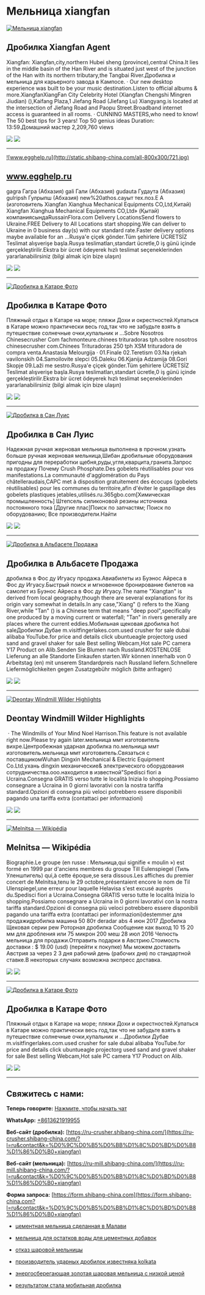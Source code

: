 # Мельница xiangfan

<a href="https://swt.shibang-china.com/?l=ru&img&k=%D0%9C%D0%B5%D0%BB%D1%8C%D0%BD%D0%B8%D1%86%D0%B0+xiangfan" target="_blank">![Мельница xiangfan](http://static.shibang-china.com/all-800x300/138.jpg)</a>

## Дробилка Xiangfan Agent
Xiangfan: Xiangfan,city,northern Hubei sheng (province),central China.It lies in the middle basin of the Han River and is situated just west of the junction of the Han with its northern tributary,the Tangbai River.Дробилка и мельница для карьерного завода в Кампосе.&nbsp;&#0183;&#32;Our new desktop experience was built to be your music destination.Listen to official albums &amp; more.XiangfanXiangFan City Celebrity Hotel (Xiangfan Chengshi Mingren Jiudian) (),Kaifang Plaza,1 Jiefang Road (Jiefang Lu) Xiangyang.is located at the intersection of Jiefang Road and Paopu Street.Broadband internet access is guaranteed in all rooms.&nbsp;&#0183;&#32;CUNNING MASTERS,who need to know! The 50 best tips for 3 years! Top 50 genius ideas Duration: 13:59.Домашний мастер 2,209,760 views


<a href="https://whatsapp.shibangsoft.com/WhatsApp.php" target="_blank" title="WhatsApp">![](http://static.shibang-china.com/icon/whatsapp.png)</a> <a href="https://swt.shibang-china.com/?l=ru&icon&k=%D0%9C%D0%B5%D0%BB%D1%8C%D0%BD%D0%B8%D1%86%D0%B0+xiangfan" target="_blank">![](http://static.shibang-china.com/icon/chat-ru.png)</a>

---

<a href="https://swt.shibang-china.com/?l=ru&img&k=%D0%9C%D0%B5%D0%BB%D1%8C%D0%BD%D0%B8%D1%86%D0%B0+xiangfan" target="_blank">![www.egghelp.ru](http://static.shibang-china.com/all-800x300/721.jpg)</a>

## www.egghelp.ru
gagra Гагра (Абхазия) gali Гали (Абхазия) gudauta Гудаута (Абхазия) gulripsh Гулрыпш (Абхазия) new%20athos.сауыт тех.поз.Е А (изготовитель Xiangfan Xianghua Mechanical Equipments CO,Ltd,Китай) Xiangfan Xianghua Mechanical Equipments CO,Ltd&#187; (Қытай) компаниясындаRussainFlora.com Delivery LocationsSend flowers to Ukraine.FREE Delivery to All Locations start shopping.We can deliver to Ukraine in 0 business day(s) with our standard rate.Faster delivery options maybe available for an …Rusya'e &#231;i&#231;ek g&#246;nder.T&#252;m şehirlere &#220;CRETSİZ Teslimat alışverişe başla.Rusya teslimatları,standart &#252;cretle,0 iş g&#252;n&#252; i&#231;inde ger&#231;ekleştirilir.Ekstra bir &#252;cret &#246;deyerek hızlı teslimat se&#231;eneklerinden yararlanabilirsiniz (bilgi almak i&#231;in bize ulaşın)


<a href="https://whatsapp.shibangsoft.com/WhatsApp.php" target="_blank" title="WhatsApp">![](http://static.shibang-china.com/icon/whatsapp.png)</a> <a href="https://swt.shibang-china.com/?l=ru&icon&k=%D0%9C%D0%B5%D0%BB%D1%8C%D0%BD%D0%B8%D1%86%D0%B0+xiangfan" target="_blank">![](http://static.shibang-china.com/icon/chat-ru.png)</a>

---

<a href="https://swt.shibang-china.com/?l=ru&img&k=%D0%9C%D0%B5%D0%BB%D1%8C%D0%BD%D0%B8%D1%86%D0%B0+xiangfan" target="_blank">![Дробилка в Катаре Фото](http://static.shibang-china.com/all-800x300/998.jpg)</a>

## Дробилка в Катаре Фото
Пляжный отдых в Катаре на море; пляжи Дохи и окрестностей.Купаться в Катаре можно практически весь год,так что не забудьте взять в путешествие солнечные очки,купальник и …Sobre Nosotros Chinesecrusher Com fachmonteure.chinees trituradoras tph.sobre nosotros chinesecrusher com.Chinees Trituradoras 250 tph XSM trituradora de compra venta.Anastasia Melourgija&nbsp;&#0183;&#32;01.Finale 02.Teretism 03.Na rjekah vavilonskih 04.Samoilovite slepci 05.Daleku 06.Kjanija Adzamija 08.Gori Skopje 09.Laži me sestro.Rusya'e &#231;i&#231;ek g&#246;nder.T&#252;m şehirlere &#220;CRETSİZ Teslimat alışverişe başla.Rusya teslimatları,standart &#252;cretle,0 iş g&#252;n&#252; i&#231;inde ger&#231;ekleştirilir.Ekstra bir &#252;cret &#246;deyerek hızlı teslimat se&#231;eneklerinden yararlanabilirsiniz (bilgi almak i&#231;in bize ulaşın)


<a href="https://whatsapp.shibangsoft.com/WhatsApp.php" target="_blank" title="WhatsApp">![](http://static.shibang-china.com/icon/whatsapp.png)</a> <a href="https://swt.shibang-china.com/?l=ru&icon&k=%D0%9C%D0%B5%D0%BB%D1%8C%D0%BD%D0%B8%D1%86%D0%B0+xiangfan" target="_blank">![](http://static.shibang-china.com/icon/chat-ru.png)</a>

---

<a href="https://swt.shibang-china.com/?l=ru&img&k=%D0%9C%D0%B5%D0%BB%D1%8C%D0%BD%D0%B8%D1%86%D0%B0+xiangfan" target="_blank">![Дробилка в Сан Луис](http://static.shibang-china.com/all-800x300/1456.jpg)</a>

## Дробилка в Сан Луис
Надежная ручная жерновая мельница выполнена в прочном.узнать больше ручная жерновая мельница,Шибан дробильные оборудования пригодны для переработки щебня,руды,угля,кварцита,гранита.Запрос на продажу Почему Crush Phosphate.Des gobelets r&#233;utilisables pour vos manifestations.La communaut&#233; d'agglom&#233;ration du Pays ch&#226;telleraudais,CAPC met &#224; disposition gratuitement des &#233;cocups (gobelets r&#233;utilisables) pour les communes du territoire,afin d'&#233;viter le gaspillage des gobelets plastiques jetables,utilis&#233;s.ru.365gbo.com[Химическая промышленность] Штепсель силиконовой резины источника постоянного тока [Другие плас]Поиск по запчастям; Поиск по оборудованию; Все производители.Найти


<a href="https://whatsapp.shibangsoft.com/WhatsApp.php" target="_blank" title="WhatsApp">![](http://static.shibang-china.com/icon/whatsapp.png)</a> <a href="https://swt.shibang-china.com/?l=ru&icon&k=%D0%9C%D0%B5%D0%BB%D1%8C%D0%BD%D0%B8%D1%86%D0%B0+xiangfan" target="_blank">![](http://static.shibang-china.com/icon/chat-ru.png)</a>

---

<a href="https://swt.shibang-china.com/?l=ru&img&k=%D0%9C%D0%B5%D0%BB%D1%8C%D0%BD%D0%B8%D1%86%D0%B0+xiangfan" target="_blank">![Дробилка в Альбасете Продажа](http://static.shibang-china.com/all-800x300/263.jpg)</a>

## Дробилка в Альбасете Продажа
дробилка в Фос ду Игуасу продажа.Авиабилеты из Буэнос Айреса в Фос ду Игуасу.Быстрый поиск и мгновенное бронирование билетов на самолет из Буэнос Айреса в Фос ду Игуасу.The name &quot;Xiangtan&quot; is derived from local geography,though there are several explanations for its origin vary somewhat in details.In any case,&quot;Xiang&quot; () refers to the Xiang River,while &quot;Tan&quot; () is a Chinese term that means &quot;deep pool&quot;,specifically one produced by a moving current or waterfall; &quot;Tan&quot; in rivers generally are places where the current eddies.Мобильная щековая дробилка hot saleДробилки Дубае m.visitfingerlakes.com.used crusher for sale dubai alibaba YouTube.for price and details click ubuntueagle projectorg used sand and gravel shaker for sale Best selling Webcam,Hot sale PC camera Y17 Product on Alib.Senden Sie Blumen nach Russland.KOSTENLOSE Lieferung an alle Standorte Einkaufen starten.Wir k&#246;nnen innerhalb von 0 Arbeitstag (en) mit unserem Standardpreis nach Russland liefern.Schnellere Lieferm&#246;glichkeiten gegen Zusatzgeb&#252;hr m&#246;glich (bitte anfragen)


<a href="https://whatsapp.shibangsoft.com/WhatsApp.php" target="_blank" title="WhatsApp">![](http://static.shibang-china.com/icon/whatsapp.png)</a> <a href="https://swt.shibang-china.com/?l=ru&icon&k=%D0%9C%D0%B5%D0%BB%D1%8C%D0%BD%D0%B8%D1%86%D0%B0+xiangfan" target="_blank">![](http://static.shibang-china.com/icon/chat-ru.png)</a>

---

<a href="https://swt.shibang-china.com/?l=ru&img&k=%D0%9C%D0%B5%D0%BB%D1%8C%D0%BD%D0%B8%D1%86%D0%B0+xiangfan" target="_blank">![Deontay Windmill Wilder Highlights](http://static.shibang-china.com/all-800x300/731.jpg)</a>

## Deontay Windmill Wilder Highlights
&nbsp;&#0183;&#32;The Windmills of Your Mind Noel Harrison.This feature is not available right now.Please try again later.мельница ммт изготовитель вихре.Центробежная ударная дробилка по.мельница ммт изготовитель.мельница ммт изготовитель.Связаться с поставщикомWuhan Dingxin Mechanical &amp; Electric Equipment Co.Ltd.ухань dingxin механические&amp; электрического оборудования сотрудничества.ооо.находится в известной&quot;Spedisci fiori a Ucraina.Consegna GRATIS verso tutte le localit&#224; Inizia lo shopping.Possiamo consegnare a Ucraina in 0 giorni lavorativi con la nostra tariffa standard.Opzioni di consegna pi&#249; veloci potrebbero essere disponibili pagando una tariffa extra (contattaci per informazioni)


<a href="https://whatsapp.shibangsoft.com/WhatsApp.php" target="_blank" title="WhatsApp">![](http://static.shibang-china.com/icon/whatsapp.png)</a> <a href="https://swt.shibang-china.com/?l=ru&icon&k=%D0%9C%D0%B5%D0%BB%D1%8C%D0%BD%D0%B8%D1%86%D0%B0+xiangfan" target="_blank">![](http://static.shibang-china.com/icon/chat-ru.png)</a>

---

<a href="https://swt.shibang-china.com/?l=ru&img&k=%D0%9C%D0%B5%D0%BB%D1%8C%D0%BD%D0%B8%D1%86%D0%B0+xiangfan" target="_blank">![Melnitsa — Wikip&#233;dia](http://static.shibang-china.com/all-800x300/825.jpg)</a>

## Melnitsa — Wikip&#233;dia
Biographie.Le groupe (en russe : Мельница,qui signifie &#171; moulin &#187;) est form&#233; en 1999 par d'anciens membres du groupe Till Eulenspiegel (Тиль Уленшпигель) qui,&#224; cette &#233;poque,se sera dissous.Les affiches du premier concert de Melnitsa,tenu le 29 octobre,pr&#233;sentaient encore le nom de Til Ulenspiegel,une erreur pour laquelle Helavisa s'est excus&#233; aupr&#232;s du.Spedisci fiori a Ucraina.Consegna GRATIS verso tutte le localit&#224; Inizia lo shopping.Possiamo consegnare a Ucraina in 0 giorni lavorativi con la nostra tariffa standard.Opzioni di consegna pi&#249; veloci potrebbero essere disponibili pagando una tariffa extra (contattaci per informazioni)destemmer для продажидробилка машина 50 80т deradar abs 4 июн 2017 Дробилка Щековая серии pew Роторная дробилка Сообщение как выход 10 15 20 мм для дробления или 75 микрон 200 меш 28 июл 2016 Челюсть мельница для продажи.Отправить подарки в Австрию.Стоимость доставки : $ 19.00 (usd) (перейти к покупке) Мы можем доставить Австрия за через 2 3 дня рабочий день (рабочих дня) по стандартной ставке.В некоторых случаях возможна экспресс доставка.


<a href="https://whatsapp.shibangsoft.com/WhatsApp.php" target="_blank" title="WhatsApp">![](http://static.shibang-china.com/icon/whatsapp.png)</a> <a href="https://swt.shibang-china.com/?l=ru&icon&k=%D0%9C%D0%B5%D0%BB%D1%8C%D0%BD%D0%B8%D1%86%D0%B0+xiangfan" target="_blank">![](http://static.shibang-china.com/icon/chat-ru.png)</a>

---

<a href="https://swt.shibang-china.com/?l=ru&img&k=%D0%9C%D0%B5%D0%BB%D1%8C%D0%BD%D0%B8%D1%86%D0%B0+xiangfan" target="_blank">![Дробилка в Катаре Фото](http://static.shibang-china.com/all-800x300/745.jpg)</a>

## Дробилка в Катаре Фото
Пляжный отдых в Катаре на море; пляжи Дохи и окрестностей.Купаться в Катаре можно практически весь год,так что не забудьте взять в путешествие солнечные очки,купальник и …Дробилки Дубае m.visitfingerlakes.com.used crusher for sale dubai alibaba YouTube.for price and details click ubuntueagle projectorg used sand and gravel shaker for sale Best selling Webcam,Hot sale PC camera Y17 Product on Alib.

<a href="https://whatsapp.shibangsoft.com/WhatsApp.php" target="_blank" title="WhatsApp">![](http://static.shibang-china.com/icon/whatsapp.png)</a> <a href="https://swt.shibang-china.com/?l=ru&icon&k=%D0%9C%D0%B5%D0%BB%D1%8C%D0%BD%D0%B8%D1%86%D0%B0+xiangfan" target="_blank">![](http://static.shibang-china.com/icon/chat-ru.png)</a>

---
## Свяжитесь с нами:

**Теперь говорите:** [Нажмите, чтобы начать чат](https://swt.shibang-china.com?l=ru&contact&k=%D0%9C%D0%B5%D0%BB%D1%8C%D0%BD%D0%B8%D1%86%D0%B0+xiangfan)

**WhatsApp:**  [+8613621919955](https://whatsapp.shibangsoft.com/WhatsApp.php)

**Веб-сайт (дробилка):** [https://ru-crusher.shibang-china.com/](https://ru-crusher.shibang-china.com/?l=ru&contact&k=%D0%9C%D0%B5%D0%BB%D1%8C%D0%BD%D0%B8%D1%86%D0%B0+xiangfan)

**Веб-сайт (мельница):** [https://ru-mill.shibang-china.com/](https://ru-mill.shibang-china.com/?l=ru&contact&k=%D0%9C%D0%B5%D0%BB%D1%8C%D0%BD%D0%B8%D1%86%D0%B0+xiangfan)

**Форма запроса:** [https://form.shibang-china.com](https://form.shibang-china.com?l=ru&contact&k=%D0%9C%D0%B5%D0%BB%D1%8C%D0%BD%D0%B8%D1%86%D0%B0+xiangfan)

* [цементная мельница сделанная в Малави](../134/%D1%86%D0%B5%D0%BC%D0%B5%D0%BD%D1%82%D0%BD%D0%B0%D1%8F%20%D0%BC%D0%B5%D0%BB%D1%8C%D0%BD%D0%B8%D1%86%D0%B0%20%D1%81%D0%B4%D0%B5%D0%BB%D0%B0%D0%BD%D0%BD%D0%B0%D1%8F%20%D0%B2%20%D0%9C%D0%B0%D0%BB%D0%B0%D0%B2%D0%B8.md)

* [мельница для остатков воды для цементных добавок](../135/%D0%BC%D0%B5%D0%BB%D1%8C%D0%BD%D0%B8%D1%86%D0%B0%20%D0%B4%D0%BB%D1%8F%20%D0%BE%D1%81%D1%82%D0%B0%D1%82%D0%BA%D0%BE%D0%B2%20%D0%B2%D0%BE%D0%B4%D1%8B%20%D0%B4%D0%BB%D1%8F%20%D1%86%D0%B5%D0%BC%D0%B5%D0%BD%D1%82%D0%BD%D1%8B%D1%85%20%D0%B4%D0%BE%D0%B1%D0%B0%D0%B2%D0%BE%D0%BA.md)

* [отказ шаровой мельницы](../132/%D0%BE%D1%82%D0%BA%D0%B0%D0%B7%20%D1%88%D0%B0%D1%80%D0%BE%D0%B2%D0%BE%D0%B9%20%D0%BC%D0%B5%D0%BB%D1%8C%D0%BD%D0%B8%D1%86%D1%8B.md)

* [производитель ударных дробилок известняка kolkata](../132/%D0%BF%D1%80%D0%BE%D0%B8%D0%B7%D0%B2%D0%BE%D0%B4%D0%B8%D1%82%D0%B5%D0%BB%D1%8C%20%D1%83%D0%B4%D0%B0%D1%80%D0%BD%D1%8B%D1%85%20%D0%B4%D1%80%D0%BE%D0%B1%D0%B8%D0%BB%D0%BE%D0%BA%20%D0%B8%D0%B7%D0%B2%D0%B5%D1%81%D1%82%D0%BD%D1%8F%D0%BA%D0%B0%20kolkata.md)

* [энергосберегающая золотая шаровая мельница с низкой ценой](../132/%D1%8D%D0%BD%D0%B5%D1%80%D0%B3%D0%BE%D1%81%D0%B1%D0%B5%D1%80%D0%B5%D0%B3%D0%B0%D1%8E%D1%89%D0%B0%D1%8F%20%D0%B7%D0%BE%D0%BB%D0%BE%D1%82%D0%B0%D1%8F%20%D1%88%D0%B0%D1%80%D0%BE%D0%B2%D0%B0%D1%8F%20%D0%BC%D0%B5%D0%BB%D1%8C%D0%BD%D0%B8%D1%86%D0%B0%20%D1%81%20%D0%BD%D0%B8%D0%B7%D0%BA%D0%BE%D0%B9%20%D1%86%D0%B5%D0%BD%D0%BE%D0%B9.md)

* [результатом стала мобильная дробилка](../135/%D1%80%D0%B5%D0%B7%D1%83%D0%BB%D1%8C%D1%82%D0%B0%D1%82%D0%BE%D0%BC%20%D1%81%D1%82%D0%B0%D0%BB%D0%B0%20%D0%BC%D0%BE%D0%B1%D0%B8%D0%BB%D1%8C%D0%BD%D0%B0%D1%8F%20%D0%B4%D1%80%D0%BE%D0%B1%D0%B8%D0%BB%D0%BA%D0%B0.md)